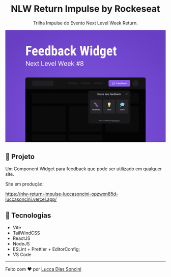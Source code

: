 <h1 align="center">
	NLW Return Impulse by Rockeseat
</h1>

<p align="center">Trilha Impulse do Evento Next Level Week Return.</p>

<p align="center">
	<a href="https://nextlevelweek.com/episodios/impulse/abertura/edicao/8">
		<img alt="License" src="https://raw.githubusercontent.com/IgorThierry/nlw-return-impulse/main/.github/Capa.png">
	</a>
</p>

## 🚀 Projeto

Um Component Widget para feedback que pode ser utilizado em qualquer site.

Site em produção:

https://nlw-return-impulse-luccasoncini-opzwxn85d-luccasoncini.vercel.app/

## 🔧 Tecnologias

- Vite
- TailWindCSS
- ReactJS
- NodeJS
- ESLint + Prettier + EditorConfig;
- VS Code

---

Feito com ♥ por <a href="https://www.linkedin.com/in/lucca-soncini-727930207/">Lucca Dias Soncini</a>

